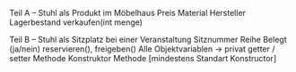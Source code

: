 Teil A – Stuhl als Produkt im Möbelhaus
Preis
Material
Hersteller
Lagerbestand
verkaufen(int menge)

Teil B – Stuhl als Sitzplatz bei einer Veranstaltung
Sitznummer
Reihe
Belegt (ja/nein)
reservieren(), freigeben()
Alle Objektvariablen -> privat
getter / setter Methode
Konstruktor Methode [mindestens Standart Konstructor]
